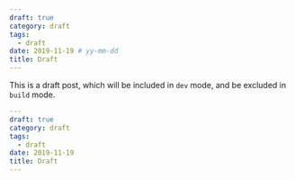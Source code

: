 ```yaml
---
draft: true
category: draft
tags:
  - draft
date: 2019-11-19 # yy-mm-dd
title: Draft
---
```


This is a draft post, which will be included in `dev` mode, and be excluded in `build` mode.

<!-- more -->

```yaml {2}
---
draft: true
category: draft
tags:
  - draft
date: 2019-11-19
title: Draft
---
```

